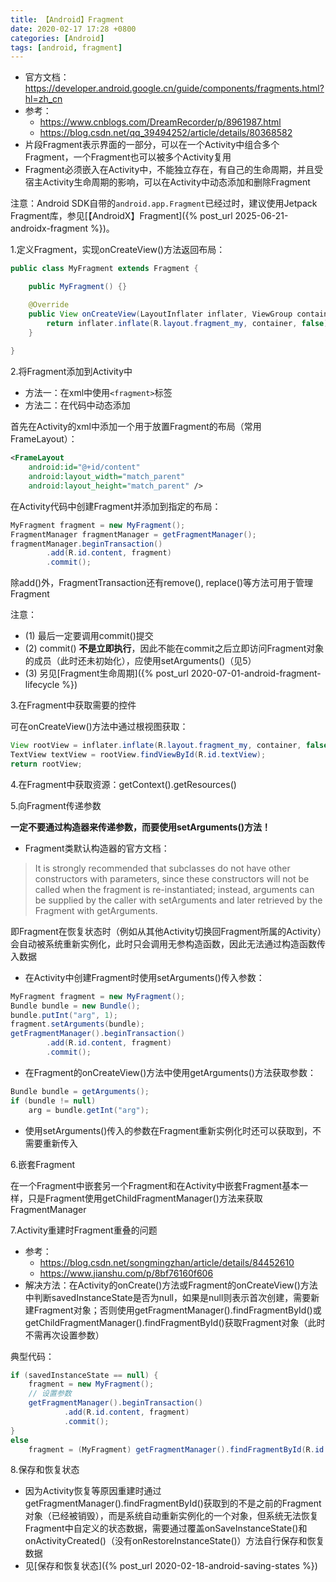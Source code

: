 ```yaml
---
title: 【Android】Fragment
date: 2020-02-17 17:28 +0800
categories: [Android]
tags: [android, fragment]
---
```

* 官方文档：<https://developer.android.google.cn/guide/components/fragments.html?hl=zh_cn>
* 参考：
  * <https://www.cnblogs.com/DreamRecorder/p/8961987.html>
  * <https://blog.csdn.net/qq_39494252/article/details/80368582>
* 片段Fragment表示界面的一部分，可以在一个Activity中组合多个Fragment，一个Fragment也可以被多个Activity复用
* Fragment必须嵌入在Activity中，不能独立存在，有自己的生命周期，并且受宿主Activity生命周期的影响，可以在Activity中动态添加和删除Fragment

注意：Android SDK自带的`android.app.Fragment`已经过时，建议使用Jetpack Fragment库，参见[【AndroidX】Fragment]({% post_url 2025-06-21-androidx-fragment %})。

1.定义Fragment，实现onCreateView()方法返回布局：

```java
public class MyFragment extends Fragment {

    public MyFragment() {}

    @Override
    public View onCreateView(LayoutInflater inflater, ViewGroup container, Bundle savedInstanceState) {
        return inflater.inflate(R.layout.fragment_my, container, false);
    }
 
}
```

2.将Fragment添加到Activity中

* 方法一：在xml中使用`<fragment>`标签
* 方法二：在代码中动态添加

首先在Activity的xml中添加一个用于放置Fragment的布局（常用FrameLayout）：

```xml
<FrameLayout
    android:id="@+id/content"
    android:layout_width="match_parent"
    android:layout_height="match_parent" />
```

在Activity代码中创建Fragment并添加到指定的布局：

```java
MyFragment fragment = new MyFragment();
FragmentManager fragmentManager = getFragmentManager();
fragmentManager.beginTransaction()
        .add(R.id.content, fragment)
        .commit();
```

除add()外，FragmentTransaction还有remove(), replace()等方法可用于管理Fragment

注意：
* (1) 最后一定要调用commit()提交
* (2) commit() **不是立即执行**，因此不能在commit之后立即访问Fragment对象的成员（此时还未初始化），应使用setArguments()（见5）
* (3) 另见[Fragment生命周期]({% post_url 2020-07-01-android-fragment-lifecycle %})

3.在Fragment中获取需要的控件

可在onCreateView()方法中通过根视图获取：

```java
View rootView = inflater.inflate(R.layout.fragment_my, container, false);
TextView textView = rootView.findViewById(R.id.textView);
return rootView;
```

4.在Fragment中获取资源：getContext().getResources()

5.向Fragment传递参数

**一定不要通过构造器来传递参数，而要使用setArguments()方法！**

* Fragment类默认构造器的官方文档：

> It is strongly recommended that subclasses do not have other constructors with parameters, since these constructors will not be called when the fragment is re-instantiated; instead, arguments can be supplied by the caller with setArguments and later retrieved by the Fragment with getArguments.

即Fragment在恢复状态时（例如从其他Activity切换回Fragment所属的Activity）会自动被系统重新实例化，此时只会调用无参构造函数，因此无法通过构造函数传入数据

* 在Activity中创建Fragment时使用setArguments()传入参数：

```java
MyFragment fragment = new MyFragment();
Bundle bundle = new Bundle();
bundle.putInt("arg", 1);
fragment.setArguments(bundle);
getFragmentManager().beginTransaction()
        .add(R.id.content, fragment)
        .commit();
```

* 在Fragment的onCreateView()方法中使用getArguments()方法获取参数：

```java
Bundle bundle = getArguments();
if (bundle != null)
    arg = bundle.getInt("arg");
```

* 使用setArguments()传入的参数在Fragment重新实例化时还可以获取到，不需要重新传入

6.嵌套Fragment

在一个Fragment中嵌套另一个Fragment和在Activity中嵌套Fragment基本一样，只是Fragment使用getChildFragmentManager()方法来获取FragmentManager

7.Activity重建时Fragment重叠的问题
* 参考：
  * <https://blog.csdn.net/songmingzhan/article/details/84452610>
  * <https://www.jianshu.com/p/8bf76160f606>
* 解决方法：在Activity的onCreate()方法或Fragment的onCreateView()方法中判断savedInstanceState是否为null，如果是null则表示首次创建，需要新建Fragment对象；否则使用getFragmentManager().findFragmentById()或getChildFragmentManager().findFragmentById()获取Fragment对象（此时不需再次设置参数）

典型代码：

```java
if (savedInstanceState == null) {
    fragment = new MyFragment();
    // 设置参数
    getFragmentManager().beginTransaction()
            .add(R.id.content, fragment)
            .commit();
}
else
    fragment = (MyFragment) getFragmentManager().findFragmentById(R.id.content);
```


8.保存和恢复状态
* 因为Activity恢复等原因重建时通过getFragmentManager().findFragmentById()获取到的不是之前的Fragment对象（已经被销毁），而是系统自动重新实例化的一个对象，但系统无法恢复Fragment中自定义的状态数据，需要通过覆盖onSaveInstanceState()和onActivityCreated()（没有onRestoreInstanceState()）方法自行保存和恢复数据
* 见[保存和恢复状态]({% post_url 2020-02-18-android-saving-states %})
